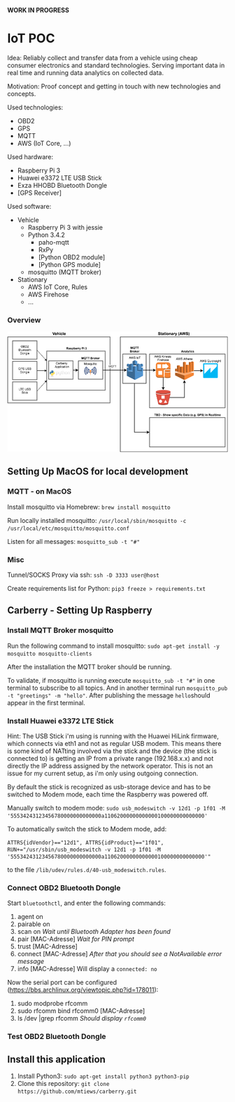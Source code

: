 **WORK IN PROGRESS**

# IoT POC

Idea: Reliably collect and transfer data from a vehicle using cheap consumer electronics and standard technologies. Serving important data in real time and running data analytics on collected data.

Motivation: Proof concept and getting in touch with new technologies and concepts.

Used technologies:
* OBD2
* GPS
* MQTT
* AWS (IoT Core, ...)

Used hardware:
* Raspberry Pi 3
* Huawei e3372 LTE USB Stick
* Exza HHOBD Bluetooth Dongle
* [GPS Receiver]

Used software: 
* Vehicle
    * Raspberry Pi 3 with jessie
    * Python 3.4.2
        * paho-mqtt
        * RxPy
        * [Python OBD2 module]
        * [Python GPS module]
    * mosquitto (MQTT broker)
* Stationary
    * AWS IoT Core, Rules
    * AWS Firehose
    * ...

### Overview

![Overview](diagrams/overview.png "Overview")


## Setting Up MacOS for local development

### MQTT - on MacOS
Install mosquitto via Homebrew: `brew install mosquitto`

Run locally installed mosquitto: `/usr/local/sbin/mosquitto -c /usr/local/etc/mosquitto/mosquitto.conf`

Listen for all messages: ``mosquitto_sub -t "#"``

### Misc

Tunnel/SOCKS Proxy via ssh: `ssh -D 3333 user@host`

Create requirements list for Python: `pip3 freeze > requirements.txt`

## Carberry - Setting Up Raspberry

### Install MQTT Broker mosquitto

Run the following command to install mosquitto: `sudo apt-get install -y mosquitto mosquitto-clients`

After the installation the MQTT broker should be running.

To validate, if mosquitto is running execute `mosquitto_sub -t "#"` in one terminal to subscribe to all topics. And in another terminal run `mosquitto_pub -t "greetings" -m "hello"`. After publishing the message `hello`should appear in the first terminal.

### Install Huawei e3372 LTE Stick

Hint: The USB Stick i'm using is running with the Huawei HiLink firmware, which connects via eth1 and not as regular USB modem. This means there is some kind of NATting involved via the stick and the device (the stick is connected to) is getting an IP from a private range (192.168.x.x) and not directly the IP address assigned by the network operator. This is not an issue for my current setup, as i'm only using outgoing connection. 

By default the stick is recognized as usb-storage device and has to be switched to Modem mode, each time the Raspberry was powered off.

Manually switch to modem mode: `sudo usb_modeswitch -v 12d1 -p 1f01 -M '55534243123456780000000000000a11062000000000000100000000000000'`

To automatically switch the stick to Modem mode, add: 
```
ATTRS{idVendor}=="12d1", ATTRS{idProduct}=="1f01", RUN+="/usr/sbin/usb_modeswitch -v 12d1 -p 1f01 -M '55534243123456780000000000000a11062000000000000100000000000000'"
```
to the file `/lib/udev/rules.d/40-usb_modeswitch.rules`.

### Connect OBD2 Bluetooth Dongle

Start `bluetoothctl`, and enter the following commands:
1. agent on
2. pairable on
3. scan on
*Wait until Bluetooth Adapter has been found*
4. pair [MAC-Adresse]
*Wait for PIN prompt*
5. trust [MAC-Adresse]
6. connect [MAC-Adresse]
*After that you should see a NotAvailable error message*
7. info [MAC-Adresse]
Will display a `connected: no`

Now the serial port can be configured (https://bbs.archlinux.org/viewtopic.php?id=178011):
1. sudo modprobe rfcomm
2. sudo rfcomm bind rfcomm0 [MAC-Adresse]
3. ls /dev |grep rfcomm
*Should display `rfcomm0`*
    
### Test OBD2 Bluetooth Dongle

## Install this application 

1. Install Python3: `sudo apt-get install python3 python3-pip`
2. Clone this repository: `git clone https://github.com/mtiews/carberry.git`
